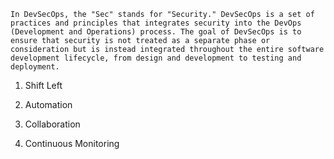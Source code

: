 ```
In DevSecOps, the "Sec" stands for "Security." DevSecOps is a set of practices and principles that integrates security into the DevOps (Development and Operations) process. The goal of DevSecOps is to ensure that security is not treated as a separate phase or consideration but is instead integrated throughout the entire software development lifecycle, from design and development to testing and deployment.
```

1. Shift Left 

2. Automation

3. Collaboration 

4. Continuous Monitoring